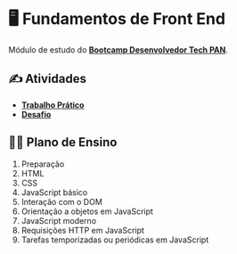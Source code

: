 # 🖥️ **Fundamentos de Front End**

Módulo de estudo do [**Bootcamp Desenvolvedor Tech PAN**](../).

## ✍️ Atividades

- [**Trabalho Prático**](trabalho-pratico/)
- [**Desafio**](desafio/)

## 👨‍🏫 Plano de Ensino

1. Preparação
2. HTML
3. CSS
4. JavaScript básico
5. Interação com o DOM
6. Orientação a objetos em JavaScript
7. JavaScript moderno
8. Requisições HTTP em JavaScript
9. Tarefas temporizadas ou periódicas em JavaScript
